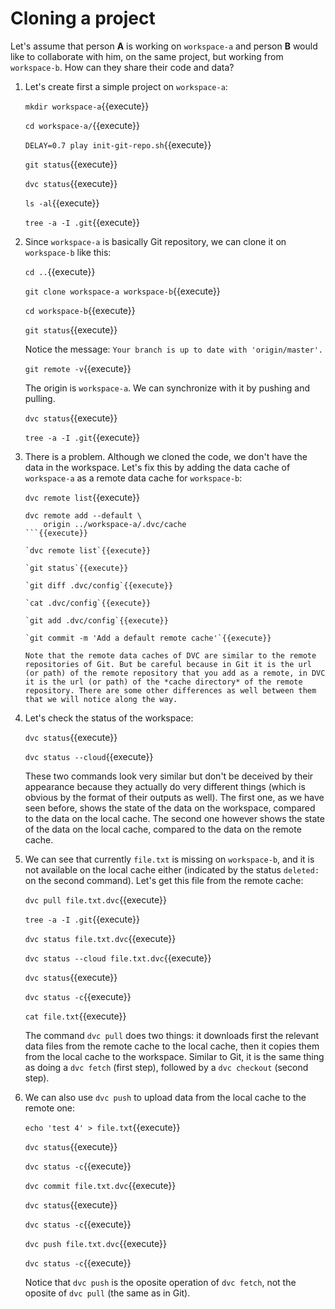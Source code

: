 # Cloning a project

Let's assume that person **A** is working on `workspace-a` and person
**B** would like to collaborate with him, on the same project, but
working from `workspace-b`. How can they share their code and data?

1. Let's create first a simple project on `workspace-a`:

   `mkdir workspace-a`{{execute}}
   
   `cd workspace-a/`{{execute}}
   
   `DELAY=0.7 play init-git-repo.sh`{{execute}}
   
   `git status`{{execute}}
   
   `dvc status`{{execute}}
   
   `ls -al`{{execute}}
   
   `tree -a -I .git`{{execute}}

2. Since `workspace-a` is basically Git repository, we can clone it on
   `workspace-b` like this:
   
   `cd ..`{{execute}}
   
   `git clone workspace-a workspace-b`{{execute}}
   
   `cd workspace-b`{{execute}}
   
   `git status`{{execute}}
   
   Notice the message: `Your branch is up to date with
   'origin/master'.`
   
   `git remote -v`{{execute}}
   
   The origin is `workspace-a`. We can synchronize with it by pushing
   and pulling.
   
   `dvc status`{{execute}}
   
   `tree -a -I .git`{{execute}}
   
3. There is a problem. Although we cloned the code, we don't have the
   data in the workspace. Let's fix this by adding the data cache of
   `workspace-a` as a remote data cache for `workspace-b`:
   
   `dvc remote list`{{execute}}
   
   ```
   dvc remote add --default \
       origin ../workspace-a/.dvc/cache
   ```{{execute}}
   
   `dvc remote list`{{execute}}
   
   `git status`{{execute}}
   
   `git diff .dvc/config`{{execute}}
   
   `cat .dvc/config`{{execute}}
   
   `git add .dvc/config`{{execute}}
   
   `git commit -m 'Add a default remote cache'`{{execute}}
   
   Note that the remote data caches of DVC are similar to the remote
   repositories of Git. But be careful because in Git it is the url
   (or path) of the remote repository that you add as a remote, in DVC
   it is the url (or path) of the *cache directory* of the remote
   repository. There are some other differences as well between them
   that we will notice along the way.

4. Let's check the status of the workspace:

   `dvc status`{{execute}}
   
   `dvc status --cloud`{{execute}}
   
   These two commands look very similar but don't be deceived by their
   appearance because they actually do very different things (which is
   obvious by the format of their outputs as well). The first one, as
   we have seen before, shows the state of the data on the workspace,
   compared to the data on the local cache. The second one however
   shows the state of the data on the local cache, compared to the
   data on the remote cache.
   
5. We can see that currently `file.txt` is missing on `workspace-b`,
   and it is not available on the local cache either (indicated by the
   status `deleted:` on the second command). Let's get this file from
   the remote cache:
   
   `dvc pull file.txt.dvc`{{execute}}
   
   `tree -a -I .git`{{execute}}
   
   `dvc status file.txt.dvc`{{execute}}
   
   `dvc status --cloud file.txt.dvc`{{execute}}
   
   `dvc status`{{execute}}
   
   `dvc status -c`{{execute}}
   
   `cat file.txt`{{execute}}
   
   The command `dvc pull` does two things: it downloads first the
   relevant data files from the remote cache to the local cache, then
   it copies them from the local cache to the workspace. Similar to
   Git, it is the same thing as doing a `dvc fetch` (first step),
   followed by a `dvc checkout` (second step).

6. We can also use `dvc push` to upload data from the local cache to
   the remote one:

   `echo 'test 4' > file.txt`{{execute}}
   
   `dvc status`{{execute}}
   
   `dvc status -c`{{execute}}
   
   `dvc commit file.txt.dvc`{{execute}}
   
   `dvc status`{{execute}}
   
   `dvc status -c`{{execute}}
   
   `dvc push file.txt.dvc`{{execute}}
   
   `dvc status -c`{{execute}}
   
   Notice that `dvc push` is the oposite operation of `dvc fetch`, not
   the oposite of `dvc pull` (the same as in Git).
